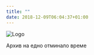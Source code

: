 ```yaml
---
title: ""
date: 2018-12-09T06:04:37+01:00
---
```


![Logo](images/wiki.png)

Архив на едно отминало време